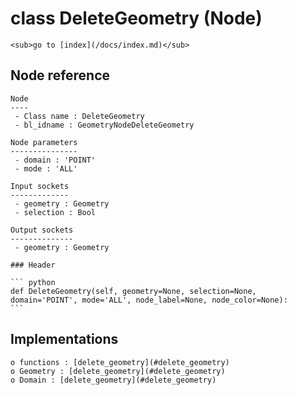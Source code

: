 # class DeleteGeometry (Node)

    <sub>go to [index](/docs/index.md)</sub>
    
## Node reference

    Node
    ----
     - Class name : DeleteGeometry
     - bl_idname : GeometryNodeDeleteGeometry
    
    Node parameters
    ---------------
     - domain : 'POINT'
     - mode : 'ALL'
    
    Input sockets
    -------------
     - geometry : Geometry
     - selection : Bool
    
    Output sockets
    --------------
     - geometry : Geometry
    
    ### Header

    ``` python
    def DeleteGeometry(self, geometry=None, selection=None, domain='POINT', mode='ALL', node_label=None, node_color=None):
    ```
    
## Implementations

    o functions : [delete_geometry](#delete_geometry)
    o Geometry : [delete_geometry](#delete_geometry) 
    o Domain : [delete_geometry](#delete_geometry) 
    
    